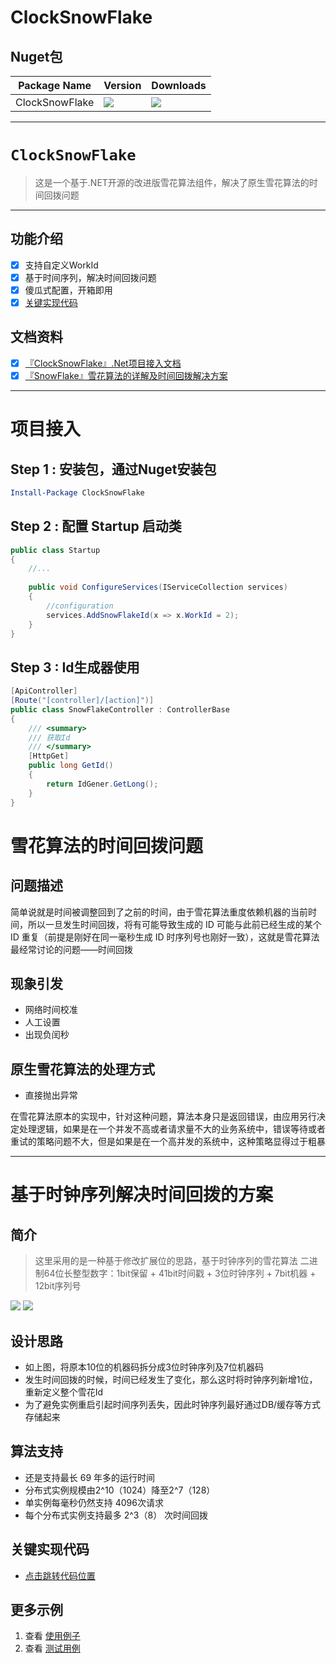 # ClockSnowFlake

## Nuget包

| Package Name |  Version | Downloads
|--------------|  ------- | ----
| ClockSnowFlake | ![](https://img.shields.io/badge/nuget-v1.1.0-blue) | ![](https://img.shields.io/badge/downloads-xM-brightgreen)|

---------



# `ClockSnowFlake`
> 这是一个基于.NET开源的改进版雪花算法组件，解决了原生雪花算法的时间回拨问题

-------

## 功能介绍
- [x] 支持自定义WorkId
- [x] 基于时间序列，解决时间回拨问题
- [x] 傻瓜式配置，开箱即用
- [x] [关键实现代码](https://github.com/Bryan-Cyf/ClockSnowFlake/blob/master/src/ClockSnowFlake/Ids/ClockSnowflakeId.cs)

## 文档资料
- [x] [『ClockSnowFlake』.Net项目接入文档](https://chenyuefeng.blog.csdn.net/article/details/129998719)
- [x] [『SnowFlake』雪花算法的详解及时间回拨解决方案](https://chenyuefeng.blog.csdn.net/article/details/128245550)

 ---------

 
# 项目接入

## Step 1 : 安装包，通过Nuget安装包

```powershell
Install-Package ClockSnowFlake
```

## Step 2 : 配置 Startup 启动类

```csharp
public class Startup
{
    //...
    
    public void ConfigureServices(IServiceCollection services)
    {
        //configuration
        services.AddSnowFlakeId(x => x.WorkId = 2);
    }    
}
```

## Step 3 : Id生成器使用

```csharp
[ApiController]
[Route("[controller]/[action]")]
public class SnowFlakeController : ControllerBase
{
    /// <summary>
    /// 获取Id
    /// </summary>
    [HttpGet]
    public long GetId()
    {
        return IdGener.GetLong();
    }
}
```

# 雪花算法的时间回拨问题

## 问题描述

简单说就是时间被调整回到了之前的时间，由于雪花算法重度依赖机器的当前时间，所以一旦发生时间回拨，将有可能导致生成的 ID 可能与此前已经生成的某个 ID 重复（前提是刚好在同一毫秒生成 ID 时序列号也刚好一致），这就是雪花算法最经常讨论的问题——时间回拨

## 现象引发

-  网络时间校准
-  人工设置
-  出现负闰秒

## 原生雪花算法的处理方式

- 直接抛出异常

在雪花算法原本的实现中，针对这种问题，算法本身只是返回错误，由应用另行决定处理逻辑，如果是在一个并发不高或者请求量不大的业务系统中，错误等待或者重试的策略问题不大，但是如果是在一个高并发的系统中，这种策略显得过于粗暴

---------

# 基于时钟序列解决时间回拨的方案

## 简介

> 这里采用的是一种基于修改扩展位的思路，基于时钟序列的雪花算法
> 二进制64位长整型数字：1bit保留 + 41bit时间戳 + 3位时钟序列 + 7bit机器 + 12bit序列号

![](media/content-base64.png?raw=true)
![](media/algorithm.png?raw=true)



## 设计思路

- 如上图，将原本10位的机器码拆分成3位时钟序列及7位机器码
- 发生时间回拨的时候，时间已经发生了变化，那么这时将时钟序列新增1位，重新定义整个雪花Id
- 为了避免实例重启引起时间序列丢失，因此时钟序列最好通过DB/缓存等方式存储起来

## 算法支持

- 还是支持最长 69 年多的运行时间
- 分布式实例规模由2^10（1024）降至2^7（128）
- 单实例每毫秒仍然支持 4096次请求
- 每个分布式实例支持最多 2^3（8） 次时间回拨

## 关键实现代码
- [点击跳转代码位置](https://github.com/Bryan-Cyf/ClockSnowFlake/blob/master/ClockSnowFlake/src/Tools.SnowFlake/Ids/ClockSnowflakeId.cs)

## 更多示例

1. 查看 [使用例子](https://github.com/Bryan-Cyf/ClockSnowFlake/tree/master/sample)
2. 查看 [测试用例](https://github.com/Bryan-Cyf/ClockSnowFlake/tree/master/test)

